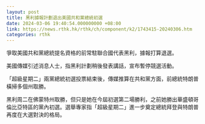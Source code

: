 ```yaml
---
layout: post
title: 黑利據報計劃退出美國共和黨總統初選
date: 2024-03-06 19:40:54.000000000 +08:00
link: https://news.rthk.hk/rthk/ch/component/k2/1743415-20240306.htm
categories: rthk
---
```


爭取美國共和黨總統提名資格的前常駐聯合國代表黑利，據報打算退選。

美國傳媒引述消息人士，指黑利計劃稍後發表講話，宣布暫停競選活動。

「超級星期二」兩黨總統初選投票結束後，傳媒推算在共和黨方面，前總統特朗普橫掃多個州取勝。

黑利周二在佛蒙特州取勝，但只是她在今屆初選第二場勝利，之前她勝出華盛頓哥倫比亞特區的黨內初選。選舉專家指「超級星期二」進一步奠定總統拜登與特朗普再度在大選對決的格局。
